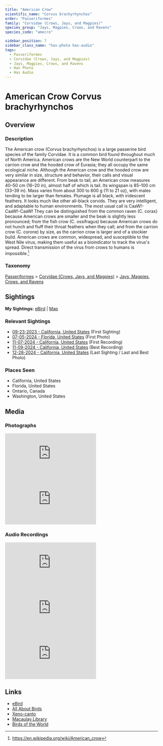 ```yaml
---
title: "American Crow"
scientific_name: "Corvus brachyrhynchos"
order: "Passeriformes"
family: "Corvidae (Crows, Jays, and Magpies)"
species_group: "Jays, Magpies, Crows, and Ravens"
species_code: "amecro"

sidebar_position: 7
sidebar_class_name: "has-photo has-audio"
tags: 
  - Passeriformes
  - Corvidae (Crows, Jays, and Magpies)
  - Jays, Magpies, Crows, and Ravens
  - Has Photo
  - Has Audio
---
```


# American Crow <span className='sci_name'>Corvus brachyrhynchos</span>

## Overview

### Description
The American crow (Corvus brachyrhynchos) is a large passerine bird species of the family Corvidae. It is a common bird found throughout much of North America. American crows are the New World counterpart to the carrion crow and the hooded crow of Eurasia; they all occupy the same ecological niche. Although the American crow and the hooded crow are very similar in size, structure and behavior, their calls and visual appearance are different.
From beak to tail, an American crow measures 40–50 cm (16–20 in), almost half of which is tail. Its wingspan is 85–100 cm (33–39 in). Mass varies from about 300 to 600 g (11 to 21 oz), with males tending to be larger than females. Plumage is all black, with iridescent feathers. It looks much like other all-black corvids.  They are very intelligent, and adaptable to human environments. The most usual call is CaaW!-CaaW!-CaaW! They can be distinguished from the common raven (C. corax) because American crows are smaller and the beak is slightly less pronounced; from the fish crow (C. ossifragus) because American crows do not hunch and fluff their throat feathers when they call; and from the carrion crow (C. corone) by size, as the carrion crow is larger and of a stockier build.
American crows are common, widespread, and susceptible to the West Nile virus, making them useful as a bioindicator to track the virus's spread. Direct transmission of the virus from crows to humans is impossible.[^1]

[^1]: https://en.wikipedia.org/wiki/American_crow

### Taxonomy
[Passeriformes](/tags/passeriformes) > [Corvidae (Crows, Jays, and Magpies)](/tags/corvidae-crows-jays-and-magpies) > [Jays, Magpies, Crows, and Ravens](/tags/jays-magpies-crows-and-ravens)


## Sightings

**My Sightings:** [eBird](https://ebird.org/lifelist?r=world&time=life&spp=amecro) | [Map](/map?species_code=amecro)

### Relevant Sightings

* [09-23-2023 - California, United States](https://ebird.org/checklist/S150584251) (First Sighting)
* [07-05-2024 - Florida, United States](https://ebird.org/checklist/S185439324) (First Photo)
* [11-07-2024 - California, United States](https://ebird.org/checklist/S203225147) (First Recording)
* [11-09-2024 - California, United States](https://ebird.org/checklist/S202974271) (Best Recording)
* [12-28-2024 - California, United States](https://ebird.org/checklist/S206912314) (Last Sighting / Last and Best Photo)

### Places Seen

* California, United States
* Florida, United States
* Ontario, Canada
* Washington, United States



## Media
### Photographs
<iframe className="photo_iframe horizontal" src="https://macaulaylibrary.org/asset/628169384/embed" frameBorder="0" allowFullScreen></iframe>
<iframe className="photo_iframe horizontal" src="https://macaulaylibrary.org/asset/627868551/embed" frameBorder="0" allowFullScreen></iframe>

### Audio Recordings
<iframe className="audio_iframe" src="https://macaulaylibrary.org/asset/626583053/embed" frameBorder="0" allowFullScreen></iframe>
<iframe className="audio_iframe" src="https://macaulaylibrary.org/asset/626557692/embed" frameBorder="0" allowFullScreen></iframe>
<iframe className="audio_iframe" src="https://macaulaylibrary.org/asset/626995498/embed" frameBorder="0" allowFullScreen></iframe>

## Links
* [eBird](https://ebird.org/species/amecro) 
* [All About Birds](https://www.allaboutbirds.org/guide/amecro) 
* [Xeno-canto](https://www.xeno-canto.org/species/corvus-brachyrhynchos) 
* [Macaulay Library](https://search.macaulaylibrary.org/catalog?taxonCode=amecro&sort=rating_rank_desc)
* [Birds of the World](https://birdsoftheworld.org/bow/species/amecro)
